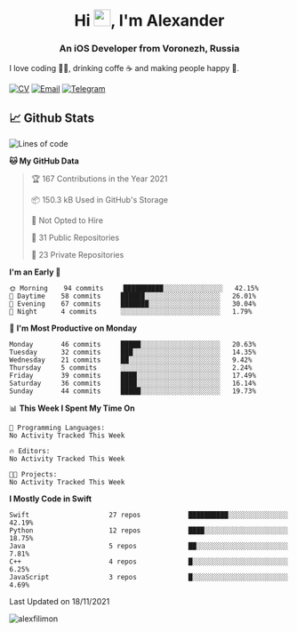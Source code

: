 <h1 align="center">Hi <img src="https://raw.githubusercontent.com/MartinHeinz/MartinHeinz/master/wave.gif" width="30px">, I'm Alexander</h1>
<h3 align="center">An iOS Developer from Voronezh, Russia</h3>

I love coding 👨‍💻, drinking coffe ☕️ and making people happy 🎊.

[![CV](https://img.shields.io/badge/CV-Александр%20Филимонов-14b420)](http://alexfilimon.github.io/)
[![Email](https://img.shields.io/badge/Email-as.filimonov@mail.ru-f39f37)](mailto:as.filimonov@mail.ru)
[![Telegram](https://img.shields.io/badge/Telegram-alexfilimon-1686b1)](https://t.me/alexfilimon)

## 📈 Github Stats

<!--START_SECTION:waka-->
![Lines of code](https://img.shields.io/badge/From%20Hello%20World%20I%27ve%20Written-393130%20lines%20of%20code-blue)

**🐱 My GitHub Data** 

> 🏆 167 Contributions in the Year 2021
 > 
> 📦 150.3 kB Used in GitHub's Storage 
 > 
> 🚫 Not Opted to Hire
 > 
> 📜 31 Public Repositories 
 > 
> 🔑 23 Private Repositories  
 > 
**I'm an Early 🐤** 

```text
🌞 Morning    94 commits     ██████████░░░░░░░░░░░░░░░   42.15% 
🌆 Daytime    58 commits     ██████░░░░░░░░░░░░░░░░░░░   26.01% 
🌃 Evening    67 commits     ███████░░░░░░░░░░░░░░░░░░   30.04% 
🌙 Night      4 commits      ░░░░░░░░░░░░░░░░░░░░░░░░░   1.79%

```
📅 **I'm Most Productive on Monday** 

```text
Monday       46 commits     █████░░░░░░░░░░░░░░░░░░░░   20.63% 
Tuesday      32 commits     ███░░░░░░░░░░░░░░░░░░░░░░   14.35% 
Wednesday    21 commits     ██░░░░░░░░░░░░░░░░░░░░░░░   9.42% 
Thursday     5 commits      ░░░░░░░░░░░░░░░░░░░░░░░░░   2.24% 
Friday       39 commits     ████░░░░░░░░░░░░░░░░░░░░░   17.49% 
Saturday     36 commits     ████░░░░░░░░░░░░░░░░░░░░░   16.14% 
Sunday       44 commits     █████░░░░░░░░░░░░░░░░░░░░   19.73%

```


📊 **This Week I Spent My Time On** 

```text
💬 Programming Languages: 
No Activity Tracked This Week

🔥 Editors: 
No Activity Tracked This Week

🐱‍💻 Projects: 
No Activity Tracked This Week

```

**I Mostly Code in Swift** 

```text
Swift                    27 repos            ██████████░░░░░░░░░░░░░░░   42.19% 
Python                   12 repos            ████░░░░░░░░░░░░░░░░░░░░░   18.75% 
Java                     5 repos             ██░░░░░░░░░░░░░░░░░░░░░░░   7.81% 
C++                      4 repos             █░░░░░░░░░░░░░░░░░░░░░░░░   6.25% 
JavaScript               3 repos             █░░░░░░░░░░░░░░░░░░░░░░░░   4.69%

```



 Last Updated on 18/11/2021
<!--END_SECTION:waka-->

<img align="center" src="https://github-readme-stats.vercel.app/api?username=alexfilimon&show_icons=true" alt="alexfilimon" />
